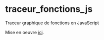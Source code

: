 # traceur_fonctions_js
Traceur graphique de fonctions en JavaScript

Mise en oeuvre <a href="http://mihalcea.fr/src/graph.htm">ici</a>.
